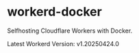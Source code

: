 # workerd-docker 
Selfhosting Cloudflare Workers with Docker.

Latest Workerd Version: v1.20250424.0